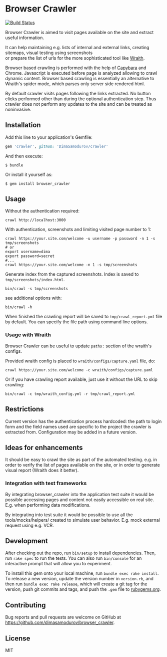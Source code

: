 # Browser Crawler

[![Build Status](https://travis-ci.org/DimaSamodurov/browser_crawler.svg?branch=master)](https://travis-ci.org/DimaSamodurov/browser_crawler)

Browser Crawler is aimed to visit pages available on the site and extract useful information.

It can help maintaining e.g. lists of internal and external links,
creating sitemaps, visual testing using screenshots  
or prepare the list of urls for the more sophisticated tool like [Wraith](https://github.com/BBC-News/wraith). 

Browser based crawling is performed with the help of [Capybara](https://github.com/teamcapybara/capybara) and Chrome.
Javascript is executed before page is analyzed allowing to crawl dynamic content.
Browser based crawling is essentially an alternative to Wraith's spider mode, 
which parses only server side rendered html. 

By default crawler visits pages following the links extracted.
No button clicks performed other than during the optional authentication step.
Thus crawler does not perform any updates to the site and can be treated as noninvasive.

## Installation

Add this line to your application's Gemfile:

```ruby
gem 'crawler', github: 'DimaSamodurov/crawler'
```

And then execute:

    $ bundle

Or install it yourself as:

    $ gem install browser_crawler

## Usage

Without the authentication required:
```
crawl http://localhost:3000
```

With authentication, screenshots and limiting visited page number to 1:
```
crawl https://your.site.com/welcome -u username -p password -n 1 -s tmp/screenshots
# or
export username=dima
export password=secret
#... 
crawl https://your.site.com/welcome -n 1 -s tmp/screenshots
```

Generate index from the captured screenshots. Index is saved to `tmp/screenshots/index.html`.
```
bin/crawl -s tmp/screenshots
```

see additional options with:

```
bin/crawl -h
```

When finished the crawling report will be saved to `tmp/crawl_report.yml` file by default.
You can specify the file path using command line options.

### Usage with Wraith

Browser Crawler can be useful to update `paths:`  section of the wraith's configs.

Provided wraith config is placed to `wraith/configs/capture.yaml` file, do:
```
crawl https://your.site.com/welcome -c wraith/configs/capture.yaml 
```

Or if you have crawling report available, just use it without the URL to skip crawling:
``` 
bin/crawl -c tmp/wraith_config.yml -r tmp/crawl_report.yml
```

## Restrictions

Current version has the authentication process hardcoded: 
the path to login form and the field names used are specific to the project 
the crawler is extracted from.
Configuration may be added in a future version.

## Ideas for enhancements
It should be easy to crawl the site as part of the automated testing.
e.g. in order to verify the list of pages available on the site,
or in order to generate visual report (Wraith does it better).

### Integration with test frameworks

By integrating browser_crawler into the application test suite 
it would be possible accessing pages and content not easily accessible on real site.
E.g. when performing data modifications.

By integrating into test suite it
would be possible to use all the tools/mocks/helpers/ created to simulate user behavior.
E.g. mock external request using e.g. VCR.


## Development

After checking out the repo, run `bin/setup` to install dependencies. Then, run `rake spec` to run the tests. You can also run `bin/console` for an interactive prompt that will allow you to experiment.

To install this gem onto your local machine, run `bundle exec rake install`. To release a new version, update the version number in `version.rb`, and then run `bundle exec rake release`, which will create a git tag for the version, push git commits and tags, and push the `.gem` file to [rubygems.org](https://rubygems.org).

## Contributing

Bug reports and pull requests are welcome on GitHub at https://github.com/dimasamodurov/browser_crawler.

## License 

MIT
